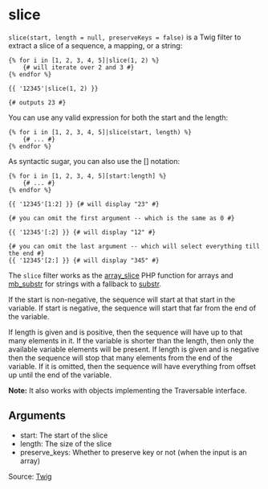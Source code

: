 # slice

`slice(start, length = null, preserveKeys = false)` is a Twig filter to extract a slice of a sequence, a mapping, or a
string:

```twig
{% for i in [1, 2, 3, 4, 5]|slice(1, 2) %}
    {# will iterate over 2 and 3 #}
{% endfor %}

{{ '12345'|slice(1, 2) }}

{# outputs 23 #}
```

You can use any valid expression for both the start and the length:

```twig
{% for i in [1, 2, 3, 4, 5]|slice(start, length) %}
    {# ... #}
{% endfor %}
```

As syntactic sugar, you can also use the [] notation:

```twig
{% for i in [1, 2, 3, 4, 5][start:length] %}
    {# ... #}
{% endfor %}

{{ '12345'[1:2] }} {# will display "23" #}

{# you can omit the first argument -- which is the same as 0 #}

{{ '12345'[:2] }} {# will display "12" #}

{# you can omit the last argument -- which will select everything till the end #}
{{ '12345'[2:] }} {# will display "345" #}
```

The `slice` filter works as the [array_slice](https://www.php.net/array_slice) PHP function for arrays
and [mb_substr](https://www.php.net/mb-substr) for strings with a fallback to [substr](https://www.php.net/substr).

If the start is non-negative, the sequence will start at that start in the variable. If start is negative, the sequence
will start that far from the end of the variable.

If length is given and is positive, then the sequence will have up to that many elements in it. If the variable is
shorter than the length, then only the available variable elements will be present. If length is given and is negative
then the sequence will stop that many elements from the end of the variable. If it is omitted, then the sequence will
have everything from offset up until the end of the variable.

<p class="note"><strong>Note:</strong>
It also works with objects implementing the Traversable interface.
</p>

## Arguments 
- start: The start of the slice 
- length: The size of the slice 
- preserve_keys: Whether to preserve key or not (when the input is an array)

Source: [Twig](https://twig.symfony.com/slice)
